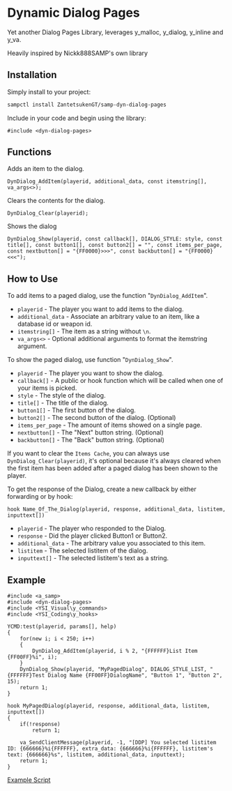 # Dynamic Dialog Pages
Yet another Dialog Pages Library, leverages y_malloc, y_dialog, y_inline and y_va.

Heavily inspired by Nickk888SAMP's own library
## Installation

Simply install to your project:

```bash
sampctl install ZantetsukenGT/samp-dyn-dialog-pages
```

Include in your code and begin using the library:

```pawn
#include <dyn-dialog-pages>
```

## Functions
Adds an item to the dialog.
```pawn
DynDialog_AddItem(playerid, additional_data, const itemstring[], va_args<>);
```
Clears the contents for the dialog.
```pawn
DynDialog_Clear(playerid);
```
Shows the dialog
```pawn
DynDialog_Show(playerid, const callback[], DIALOG_STYLE: style, const title[], const button1[], const button2[] = "", const items_per_page, const nextbutton[] = "{FF0000}>>>", const backbutton[] = "{FF0000}<<<");
```

## How to Use
To add items to a paged dialog, use the function "```DynDialog_AddItem```".
* ```playerid``` - The player you want to add items to the dialog.
* ```additional_data``` - Associate an arbitrary value to an item, like a database id or weapon id.
* ```itemstring[]``` - The item as a string without ```\n```.
* ```va_args<>``` - Optional additional arguments to format the itemstring argument.

To show the paged dialog, use function "```DynDialog_Show```".
* ```playerid``` - The player you want to show the dialog.
* ```callback[]``` - A public or hook function which will be called when one of your items is picked.
* ```style``` - The style of the dialog.
* ```title[]``` - The title of the dialog.
* ```button1[]``` - The first button of the dialog.
* ```button2[]``` - The second button of the dialog.  (Optional)
* ```items_per_page``` - The amount of items showed on a single page.
* ```nextbutton[]``` - The "Next" button string. (Optional)
* ```backbutton[]``` - The "Back" button string. (Optional)

If you want to clear the ```Items Cache```, you can always use ```DynDialog_Clear(playerid)```, it's optional because it's always cleared when the first item has been added after a paged dialog has been shown to the player.

To get the response of the Dialog, create a new callback by either forwarding or by hook:

```hook Name_Of_The_Dialog(playerid, response, additional_data, listitem, inputtext[])```
* ```playerid``` - The player who responded to the Dialog.
* ```response``` - Did the player clicked Button1 or Button2.
* ```additional_data``` - The arbitrary value you associated to this item.
* ```listitem``` - The selected listitem of the dialog.
* ```inputtext[]``` - The selected listitem's text as a string.

## Example
```pawn
#include <a_samp>
#include <dyn-dialog-pages>
#include <YSI_Visual\y_commands>
#include <YSI_Coding\y_hooks>

YCMD:test(playerid, params[], help)
{
	for(new i; i < 250; i++)
	{
		DynDialog_AddItem(playerid, i % 2, "{FFFFFF}List Item {FF00FF}%i", i);
	}
	DynDialog_Show(playerid, "MyPagedDialog", DIALOG_STYLE_LIST, "{FFFFFF}Test Dialog Name {FF00FF}DialogName", "Button 1", "Button 2", 15);
	return 1;
}

hook MyPagedDialog(playerid, response, additional_data, listitem, inputtext[])
{
	if(!response)
		return 1;

	va_SendClientMessage(playerid, -1, "[DDP] You selected listitem ID: {666666}%i{FFFFFF}, extra_data: {666666}%i{FFFFFF}, listitem's text: {666666}%s", listitem, additional_data, inputtext);
	return 1;
}
```

[Example Script](https://github.com/ZantetsukenGT/samp-dyn-dialog-pages/blob/main/ddp-examples.pwn)
